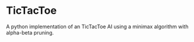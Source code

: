 # TicTacToe

A python implementation of an TicTacToe AI using a minimax algorithm with alpha-beta pruning.
